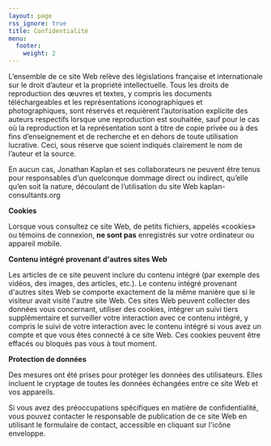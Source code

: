 ```yaml
---
layout: page
rss_ignore: true
title: Confidentialité
menu:
  footer:
    weight: 2
---
```

L’ensemble de ce site Web relève des législations française et internationale sur le droit d’auteur et la propriété intellectuelle. Tous les droits de reproduction des œuvres et textes, y compris les documents téléchargeables et les représentations iconographiques et photographiques, sont réservés et requièrent l’autorisation explicite des auteurs respectifs lorsque une reproduction est souhaitée, sauf pour le cas où la reproduction et la représentation sont à titre de copie privée ou à des fins d’enseignement et de recherche et en dehors de toute utilisation lucrative. Ceci, sous réserve que soient indiqués clairement le nom de l’auteur et la source.

En aucun cas, Jonathan Kaplan et ses collaborateurs ne peuvent être tenus pour responsables d’un quelconque dommage direct ou indirect, qu’elle qu’en soit la nature, découlant de l’utilisation du site Web kaplan-consultants.org

**Cookies**

Lorsque vous consultez ce site Web, de petits fichiers, appelés «cookies» ou témoins de connexion, **ne sont pas** enregistrés sur votre ordinateur ou appareil mobile.

**Contenu intégré provenant d'autres sites Web**

Les articles de ce site peuvent inclure du contenu intégré (par exemple des vidéos, des images, des articles, etc.). Le contenu intégré provenant d'autres sites Web se comporte exactement de la même manière que si le visiteur avait visité l'autre site Web. Ces sites Web peuvent collecter des données vous concernant, utiliser des cookies, intégrer un suivi tiers supplémentaire et surveiller votre interaction avec ce contenu intégré, y compris le suivi de votre interaction avec le contenu intégré si vous avez un compte et que vous êtes connecté à ce site Web. Ces cookies peuvent être effacés ou bloqués pas vous à tout moment.

**Protection de données**

Des mesures ont été prises pour protéger les données des utilisateurs. Elles incluent le cryptage de toutes les données échangées entre ce site Web et vos appareils.

Si vous avez des préoccupations spécifiques en matière de confidentialité, vous pouvez contacter le responsable de publication de ce site Web en utilisant le formulaire de contact, accessible en cliquant sur l'icône enveloppe.
